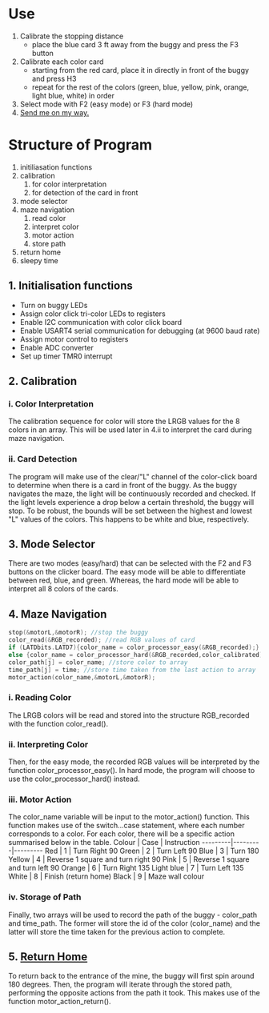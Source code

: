 # Use
1. Calibrate the stopping distance
	- place the blue card 3 ft away from the buggy and press the F3 button
2. Calibrate each color card
	- starting from the red card, place it in directly in front of the buggy and press H3
	- repeat for the rest of the colors (green, blue, yellow, pink, orange, light blue, white) in order
3. Select mode with F2 (easy mode) or F3 (hard mode)
4. [Send me on my way.](https://www.youtube.com/watch?v=IGMabBGydC0) 

# Structure of Program
1. initiliasation functions
2. calibration
	1. for color interpretation
	2. for detection of the card in front
3. mode selector
4. maze navigation
	1. read color
	2. interpret color
	3. motor action
	4. store path
5. return home
6. sleepy time

## 1. Initialisation functions
- Turn on buggy LEDs
- Assign color click tri-color LEDs to registers
- Enable I2C communication with color click board
- Enable USART4 serial communication for debugging (at 9600 baud rate)
- Assign motor control to registers
- Enable ADC converter
- Set up timer TMR0 interrupt

## 2. Calibration

### i. Color Interpretation
The calibration sequence for color will store the LRGB values for the 8 colors in an array. This will be used later in 4.ii to interpret the card during maze navigation.

### ii. Card Detection
The program will make use of the clear/"L" channel of the color-click board to determine when there is a card in front of the buggy. As the buggy navigates the maze, the light will be continuously recorded and checked. If the light levels experience a drop below a certain threshold, the buggy will stop.
To be robust, the bounds will be set between the highest and lowest "L" values of the colors. This happens to be white and blue, respectively.
## 3. Mode Selector
There are two modes (easy/hard) that can be selected with the F2 and F3 buttons on the clicker board. The easy mode will be able to differentiate between red, blue, and green. Whereas, the hard mode will be able to interpret all 8 colors of the cards.
## 4. Maze Navigation
```C
stop(&motorL,&motorR); //stop the buggy
color_read(&RGB_recorded); //read RGB values of card
if (LATDbits.LATD7){color_name = color_processor_easy(&RGB_recorded);} //color detection for easy mode
else {color_name = color_processor_hard(&RGB_recorded,color_calibrated);} //color detection for hard mode 
color_path[j] = color_name; //store color to array
time_path[j] = time; //store time taken from the last action to array
motor_action(color_name,&motorL,&motorR);
```
### i. Reading Color
The LRGB colors will be read and stored into the structure RGB_recorded with the function color_read().

### ii. Interpreting Color
Then, for the easy mode, the recorded RGB values will be interpreted by the function color_processor_easy(). In hard mode, the program will choose to use the color_processor_hard() instead.
### iii. Motor Action
The color_name variable will be input to the motor_action() function. This function makes use of the switch...case statement, where each number corresponds to a color. For each color, there will be a specific action summarised below in the table.
Colour | Case | Instruction
---------|---------|---------
Red | 1 | Turn Right 90
Green | 2 | Turn Left 90
Blue | 3 | Turn 180
Yellow | 4 | Reverse 1 square and turn right 90
Pink | 5 | Reverse 1 square and turn left 90
Orange | 6 | Turn Right 135
Light blue | 7 | Turn Left 135 
White | 8 | Finish (return home)
Black | 9 | Maze wall colour

### iv. Storage of Path
Finally, two arrays will be used to record the path of the buggy - color_path and time_path. The former will store the id of the color (color_name) and the latter will store the time taken for the previous action to complete.

## 5. [Return Home](https://www.youtube.com/watch?v=iyFijjikkeM)
To return back to the entrance of the mine, the buggy will first spin around 180 degrees. Then, the program will iterate through the stored path, performing the opposite actions from the path it took. This makes use of the function motor_action_return().
